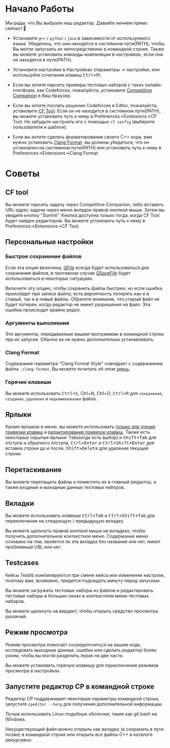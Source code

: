 # Начало Работы

Мы рады, что Вы выбрали наш редактор. Давайте начнем прямо сейчас! :tada:

- Установите `g++` / `python` / `java` в зависимости от используемого языка. Убедитесь, что они находятся в системном пути(PATH), чтобы Вы могли запускать их непосредственно в командной строке. Также вы можете установить команды компиляции в настройках, если они не находятся в пути(PATH).

- Установите настройки в Настройках (параметры -> настройки, или используйте сочетание клавиш <kbd>Ctrl+P</kbd>).

- Если вы хотите парсить примеры тестовых наборов с таких онлайн-платформ, как Codeforces, пожалуйста, установите [Competitive Companion](https://github.com/jmerle/competitive-companion) в Ваш браузер.

- Если вы хотите послать решение Codeforces в Editor, пожалуйста, установите [CF Tool](https://github.com/xalanq/cf-tool). Если он не находится в системном пути(PATH), вы можете установить путь к нему в Preferences->Extensions->CF Tool. Не забудьте настроить его с помощью `cf config` (выберите пользователя и шаблон).

- Если вы хотите сделать форматирование своего C++ кода, вам нужно установить [Clang Format](http://releases.llvm.org/download.html). вы должны убедиться, что он установлен на системном пути(PATH) или установить путь к нему в Preferences->Extensions->Clang Format.

# Советы

## CF tool

Вы можете парсить задачу через Competitive Companion, либо вставить URL-адрес задачи через меню вкладок правой кнопкой мыши. Затем вы увидите кнопку "Sumnit". Кнопка доступна только тогда, когда CF Tool будет найден редактором. Вы можете установить путь к нему в Preferences->Extensions->CF Tool.

## Персональные настройки

### Быстрое сохранение файлов

Если эта опция включена, [QFile](https://doc.qt.io/qt-5/qfile.html) всегда будет использоваться для сохранения файлов, в противном случае [QSaveFile](https://doc.qt.io/qt-5/qsavefile.html) будет использоваться в некоторых ситуациях.

Включите эту опцию, чтобы сохранить файлы быстрее, но если ошибка произойдет при записи файла, есть вероятность потерять как и в старый, так и в новый файлы. Обратите внимание, что старый файл не будет потерян, когда редактор не имеет разрешения на файл. Эта ошибка происходит крайне редко.

### Аргументы выполнения

Это аргументы, передаваемые вашим программам в командной строке при их запуске. Обычно их не нужно дополнительно устанавливать.

### Clang Format

Содержание параметра "Clang Format Style" совпадает с содержанием файла `.clang-format`. Вы можете почитать об этом [здесь](https://clang.llvm.org/docs/ClangFormat.html).

### Горячие клавиши

Вы можете использовать <kbd>Ctrl+S</kbd>, </kbd>Ctrl+N</kbd>, </kbd>Ctrl+D</kbd>, <kbd>Ctrl+R</kbd> для `сохранения`, `создания`, `удаления` и `переименования` файла.

## Ярлыки

Кроме ярлыков в меню, вы можете использовать [только для чтения привязки клавиш](https://doc.qt.io/qt-5/qtextedit.html#read-only-key-bindings) и [редактирование привязок клавиш](https://doc.qt.io/qt-5/qtextedit.html#editing-key-bindings). Также есть некоторые скрытые ярлыки: <kbd>Tab</kbd>(когда есть выбор) и <kbd>Shift+Tab</kbd> для отступа и обратного отступа, <kbd>Ctrl+Enter</kbd> и <kbd>Ctrl+Shift+Enter</kbd> для вставки строки до и после, <kbd>Shift+Delete</kbd> для удаления текущей строки.

## Перетаскивание

Вы можете перетащить файлы и поместить их в главный редактор, а также входные и выходные данные тестовых наборов.

## Вкладки

Вы можете использовать клавиши <kbd>Ctrl+Tab</kbd> и <kbd>Ctrl+Shift+Tab</kbd>  для переключения на следующую / предыдущую вкладку.

Вы можете щелкнуть правой кнопкой мыши на вкладках, чтобы получить дополнительное контекстное меню. Содержание меню основано на том, является ли эта вкладка без названия или нет, имеет проблемный URL или нет.

## Testcases

Кейсы Testlib компилируются при смене кейса или изменении настроек, поэтому вам, возможно, придется подождать минуту перед запуском.

Вы можете загружать тестовые наборы из файлов и редактировать тестовые наборы в больших окнах в контекстном меню тестовых наборов.

Вы можете щелкнуть на вердикт, чтобы открыть средство просмотра различий.

## Режим просмотра

Режим просмотра помогает сосредоточиться на вашем коде, исследовать выходные данные, ошибки или сделать редактор более узким, чтобы вы могли разделить экран на две части.

Вы можете установить горячую клавишу для переключения режимов просмотра в настройках.

## Запустите редактор CP в командной строке

Редактор CP поддерживает некоторые параметры командной строки, запустите `cpeditor --help` для получения дополнительной информации.

Лучше использовать Linux-подобные оболочки, такие как git bash на Windows.

Несуществующий файл можно открыть как вкладку (и сохранить в пути позже) в командной строке или открыть все файлы C++ в каталоге рекурсивно.
